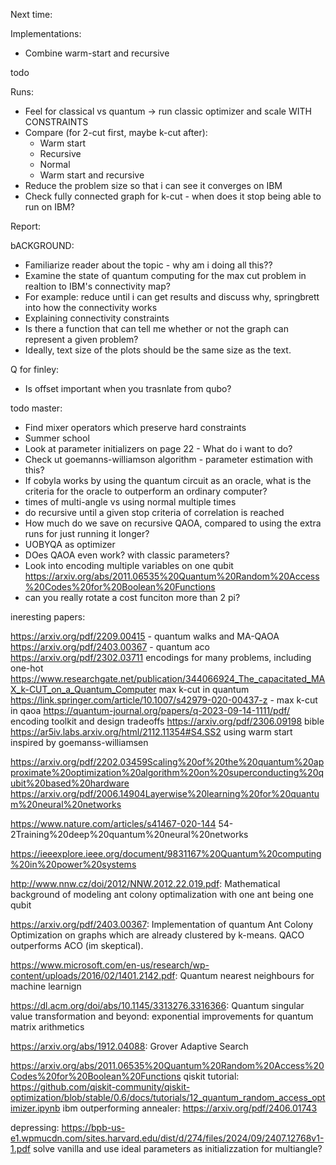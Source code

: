Next time:




Implementations:

- Combine warm-start and recursive

todo

Runs: 
- Feel for classical vs quantum -> run classic optimizer and scale WITH CONSTRAINTS
- Compare (for 2-cut first, maybe k-cut after):
    - Warm start
    - Recursive
    - Normal
    - Warm start and recursive
- Reduce the problem size so that i can see it converges on IBM
- Check fully connected graph for k-cut - when does it stop being able to run on IBM?

Report:

bACKGROUND: 
- Familiarize reader about the topic - why am i doing all this??
- Examine the state of quantum computing for the max cut problem in realtion to IBM's connectivity map?
- For example: reduce until i can get results and discuss why, springbrett into how the connectivity works
- Explaining connectivity constraints
- Is there a function that can tell me whether or not the graph can represent a given problem?
- Ideally, text size of the plots should be the same size as the text.

Q for finley:
- Is offset important when you trasnlate from qubo?

todo master:
- Find mixer operators which preserve hard constraints
- Summer school
- Look at parameter initializers on page 22 - What do i want to do?
- Check ut goemanns-williamson algorithm  - parameter estimation with this?
- If cobyla works by using the quantum circuit as an oracle, what is the criteria for the oracle to outperform an ordinary computer?
- times of multi-angle vs using normal multiple times
- do recursive until a given stop criteria of correlation is reached
- How much do we save on recursive QAOA, compared to using the extra runs for just running it longer?
- UOBYQA as optimizer
- DOes QAOA even work? with classic parameters? 
- Look into encoding multiple variables on one qubit https://arxiv.org/abs/2011.06535%20Quantum%20Random%20Access%20Codes%20for%20Boolean%20Functions
- can you really rotate a cost funciton more than 2 pi?


ineresting papers: 

https://arxiv.org/pdf/2209.00415 - quantum walks and MA-QAOA
https://arxiv.org/pdf/2403.00367 - quantum aco
https://arxiv.org/pdf/2302.03711 encodings for many problems, including one-hot
https://www.researchgate.net/publication/344066924_The_capacitated_MAX_k-CUT_on_a_Quantum_Computer max k-cut in quantum
https://link.springer.com/article/10.1007/s42979-020-00437-z - max k-cut in qaoa
https://quantum-journal.org/papers/q-2023-09-14-1111/pdf/ encoding toolkit and design tradeoffs
https://arxiv.org/pdf/2306.09198 bible
https://ar5iv.labs.arxiv.org/html/2112.11354#S4.SS2 using warm start inspired by goemanss-williamsen


https://arxiv.org/pdf/2202.03459Scaling%20of%20the%20quantum%20approximate%20optimization%20algorithm%20on%20superconducting%20qubit%20based%20hardware
https://arxiv.org/pdf/2006.14904Layerwise%20learning%20for%20quantum%20neural%20networks

https://www.nature.com/articles/s41467-020-144
54-2Training%20deep%20quantum%20neural%20networks

https://ieeexplore.ieee.org/document/9831167%20Quantum%20computing%20in%20power%20systems


http://www.nnw.cz/doi/2012/NNW.2012.22.019.pdf: Mathematical background of modeling ant colony optimalization with one ant being one qubit

https://arxiv.org/pdf/2403.00367: Implementation of quantum Ant Colony Optimization on graphs which are already clustered by k-means. QACO outperforms ACO (im skeptical). 

https://www.microsoft.com/en-us/research/wp-content/uploads/2016/02/1401.2142.pdf: Quantum nearest neighbours for machine learnign

https://dl.acm.org/doi/abs/10.1145/3313276.3316366: Quantum singular value transformation and beyond: exponential improvements for quantum matrix arithmetics

https://arxiv.org/abs/1912.04088: Grover Adaptive Search

https://arxiv.org/abs/2011.06535%20Quantum%20Random%20Access%20Codes%20for%20Boolean%20Functions
qiskit tutorial: https://github.com/qiskit-community/qiskit-optimization/blob/stable/0.6/docs/tutorials/12_quantum_random_access_optimizer.ipynb
ibm outperforming annealer: https://arxiv.org/pdf/2406.01743

depressing: https://bpb-us-e1.wpmucdn.com/sites.harvard.edu/dist/d/274/files/2024/09/2407.12768v1-1.pdf 
solve vanilla and use ideal parameters as initializzation for multiangle?